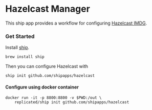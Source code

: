 Hazelcast Manager
===========

This ship app provides a workflow for configuring [Hazelcast IMDG](https://hazelcast.com).

### Get Started

Install [ship](https://github.com/replicatedhq/ship).

```shell
brew install ship
```

Then you can configure Hazelcast with

```shell
ship init github.com/shipapps/hazelcast
```

#### Configure using docker container

```shell
docker run -it -p 8800:8800 -v $PWD:/out \
    replicated/ship init github.com/shipapps/hazelcast
```
